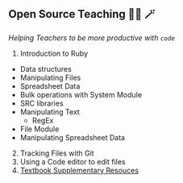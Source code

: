 ## Open Source Teaching  🧙‍♂️ 🪄
*Helping Teachers to be more productive with `code`* 

1. Introduction to Ruby 
  - Data structures
  - Manipulating Files
  - Spreadsheet Data
  - Bulk operations with System Module
  - SRC libraries 
  - Manipulating Text
    - RegEx
  - File Module  
  - Manipulating Spreadsheet Data
2. Tracking Files with Git
3. Using a Code editor to edit files
4. [Textbook Supplementary Resouces](/Textbooks)